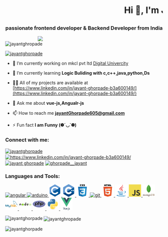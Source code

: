 <h1 align="center"><marquee>Hi 👋, I'm JAYANT gHORPADE</marquee></h1>
<h3 align="center">passionate frontend developer & Backend Developer from India</h3>
<img align="right" alter="coding" width="400" src="https://camo.githubusercontent.com/cae12fddd9d6982901d82580bdf321d81fb299141098ca1c2d4891870827bf17/68747470733a2f2f6d69726f2e6d656469756d2e636f6d2f6d61782f313336302f302a37513379765349765f7430696f4a2d5a2e676966">
<p align="left"> <img src="https://komarev.com/ghpvc/?username=jayantghropade&label=Profile%20views&color=0e75b6&style=flat" alt="jayantghropade" /> </p>

<p align="left"> <a href="https://twitter.com/jayantghorpade" target="blank"><img src="https://img.shields.io/twitter/follow/jayantghorpade?logo=twitter&style=for-the-badge" alt="jayantghorpade" /></a> </p>

- 🔭 I’m currently working on mkcl pvt ltd [Digital Univercity](-)

- 🌱 I’m currently learning **Logic Buliding with c,c++,java,python,Ds**

- 👨‍💻 All of my projects are available at [https://www.linkedin.com/in/jayant-ghorpade-b3a600149/](https://www.linkedin.com/in/jayant-ghorpade-b3a600149/)

- 💬 Ask me about **vue-js,Angualr-js**

- 📫 How to reach me **jayantGhorpade605@gmail.com**

- ⚡ Fun fact **I am Funny (❁´◡`❁)**

<h3 align="left">Connect with me:</h3>
<p align="left">
<a href="https://twitter.com/jayantghorpade8" target="blank"><img align="center" src="https://raw.githubusercontent.com/rahuldkjain/github-profile-readme-generator/master/src/images/icons/Social/twitter.svg" alt="jayantghorpade" height="30" width="40" /></a>
<a href="https://linkedin.com/in/https://www.linkedin.com/in/jayant-ghorpade-b3a600149/" target="blank"><img align="center" src="https://raw.githubusercontent.com/rahuldkjain/github-profile-readme-generator/master/src/images/icons/Social/linked-in-alt.svg" alt="https://www.linkedin.com/in/jayant-ghorpade-b3a600149/" height="30" width="40" /></a>
<a href="https://fb.com/jayant ghorpade" target="blank"><img align="center" src="https://raw.githubusercontent.com/rahuldkjain/github-profile-readme-generator/master/src/images/icons/Social/facebook.svg" alt="jayant ghorpade" height="30" width="40" /></a>
<a href="https://instagram.com/ghorpade__jayant" target="blank"><img align="center" src="https://raw.githubusercontent.com/rahuldkjain/github-profile-readme-generator/master/src/images/icons/Social/instagram.svg" alt="ghorpade__jayant" height="30" width="40" /></a>
</p>

<h3 align="left">Languages and Tools:</h3>
<p align="left"> <a href="https://angular.io" target="_blank" rel="noreferrer"> <img src="https://angular.io/assets/images/logos/angular/angular.svg" alt="angular" width="40" height="40"/> </a> <a href="https://www.arduino.cc/" target="_blank" rel="noreferrer"> <img src="https://cdn.worldvectorlogo.com/logos/arduino-1.svg" alt="arduino" width="40" height="40"/> </a> <a href="https://www.cprogramming.com/" target="_blank" rel="noreferrer"> <img src="https://raw.githubusercontent.com/devicons/devicon/master/icons/c/c-original.svg" alt="c" width="40" height="40"/> </a> <a href="https://www.w3schools.com/cpp/" target="_blank" rel="noreferrer"> <img src="https://raw.githubusercontent.com/devicons/devicon/master/icons/cplusplus/cplusplus-original.svg" alt="cplusplus" width="40" height="40"/> </a> <a href="https://www.w3schools.com/css/" target="_blank" rel="noreferrer"> <img src="https://raw.githubusercontent.com/devicons/devicon/master/icons/css3/css3-original-wordmark.svg" alt="css3" width="40" height="40"/> </a> <a href="https://git-scm.com/" target="_blank" rel="noreferrer"> <img src="https://www.vectorlogo.zone/logos/git-scm/git-scm-icon.svg" alt="git" width="40" height="40"/> </a> <a href="https://www.w3.org/html/" target="_blank" rel="noreferrer"> <img src="https://raw.githubusercontent.com/devicons/devicon/master/icons/html5/html5-original-wordmark.svg" alt="html5" width="40" height="40"/> </a> <a href="https://www.java.com" target="_blank" rel="noreferrer"> <img src="https://raw.githubusercontent.com/devicons/devicon/master/icons/java/java-original.svg" alt="java" width="40" height="40"/> </a> <a href="https://developer.mozilla.org/en-US/docs/Web/JavaScript" target="_blank" rel="noreferrer"> <img src="https://raw.githubusercontent.com/devicons/devicon/master/icons/javascript/javascript-original.svg" alt="javascript" width="40" height="40"/> </a> <a href="https://www.mongodb.com/" target="_blank" rel="noreferrer"> <img src="https://raw.githubusercontent.com/devicons/devicon/master/icons/mongodb/mongodb-original-wordmark.svg" alt="mongodb" width="40" height="40"/> </a> <a href="https://www.mysql.com/" target="_blank" rel="noreferrer"> <img src="https://raw.githubusercontent.com/devicons/devicon/master/icons/mysql/mysql-original-wordmark.svg" alt="mysql" width="40" height="40"/> </a> <a href="https://nodejs.org" target="_blank" rel="noreferrer"> <img src="https://raw.githubusercontent.com/devicons/devicon/master/icons/nodejs/nodejs-original-wordmark.svg" alt="nodejs" width="40" height="40"/> </a> <a href="https://www.php.net" target="_blank" rel="noreferrer"> <img src="https://raw.githubusercontent.com/devicons/devicon/master/icons/php/php-original.svg" alt="php" width="40" height="40"/> </a> <a href="https://www.python.org" target="_blank" rel="noreferrer"> <img src="https://raw.githubusercontent.com/devicons/devicon/master/icons/python/python-original.svg" alt="python" width="40" height="40"/> </a> <a href="https://vuejs.org/" target="_blank" rel="noreferrer"> <img src="https://raw.githubusercontent.com/devicons/devicon/master/icons/vuejs/vuejs-original-wordmark.svg" alt="vuejs" width="40" height="40"/> </a> </p>

<p><img align="left" src="https://github-readme-stats.vercel.app/api/top-langs?username=jayantghorpade&show_icons=true&locale=en&layout=compact" alt="jayantghorpade" /></p>

<p>&nbsp;<img align="center" src="https://github-readme-stats.vercel.app/api?username=jayantghorpade&show_icons=true&locale=en" alt="jayantghropade" /></p>

<p><img align="center" src="https://github-readme-streak-stats.herokuapp.com/?user=jayantghorpade&" alt="jayantghorpade" /></p>
